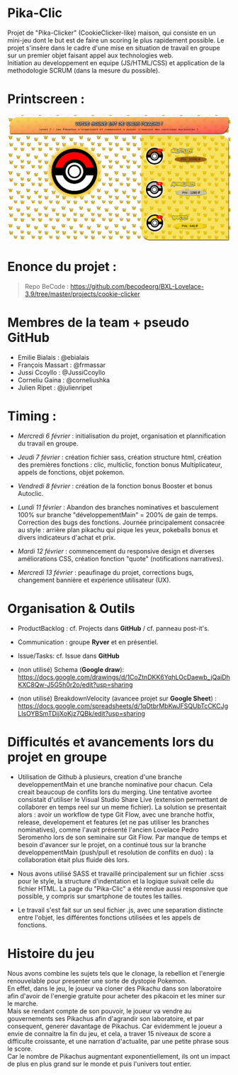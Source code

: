 # Pika-Clic

Projet de "Pika-Clicker" (CookieClicker-like) maison, qui consiste en un mini-jeu dont le but est de faire un scoring le plus rapidement possible. Le projet s'insère dans le cadre d'une mise en situation de travail en groupe sur un premier objet faisant appel aux technologies web.  
Initiation au developpement en equipe (JS/HTML/CSS) et application de la methodologie SCRUM (dans la mesure du possible).  

# Printscreen : 
![printscreen](/images/prt.png)

# Enonce du projet : 

>Repo BeCode :
>https://github.com/becodeorg/BXL-Lovelace-3.9/tree/master/projects/cookie-clicker

# Membres de la team + pseudo GitHub
- Emilie Bialais : @ebialais
- François Massart : @frmassar
- Jussi Ccoyllo : @JussiCcoyllo
- Corneliu Gaina : @corneliushka
- Julien Ripet : @julienripet

# Timing :

- *Mercredi 6 février* : initialisation du projet, organisation et plannification du travail en groupe.  
- *Jeudi 7 février* : création fichier sass, création structure html, création des premières fonctions : clic, multiclic, fonction bonus Multiplicateur, appels de fonctions, objet pokemon.  
- *Vendredi 8 février* : création de la fonction bonus Booster et bonus Autoclic.  

- *Lundi 11 février* : Abandon des branches nominatives et basculement 100% sur branche "développementMain" = 200% de gain de temps. Correction des bugs des fonctions. Journée principalement consacrée au style : arrière plan pikachu qui pique les yeux, pokeballs bonus et divers indicateurs d'achat et prix.  
- *Mardi 12 février* : commencement du responsive design et diverses améliorations CSS, création fonction "quote" (notifications narratives).  
- *Mercredi 13 février* : peaufinage du projet, corrections bugs, changement bannière et expérience utilisateur (UX).  

# Organisation & Outils

- ProductBacklog : cf. Projects dans **GitHub** / cf. panneau post-it's.  
- Communication : groupe **Ryver** et en présentiel.  
- Issue/Tasks: cf. Issue dans **GitHub** 

- (non utilisé) Schema (**Google draw**): https://docs.google.com/drawings/d/1CoZtnDKK6YqhLOcDaewb_jQaiDhKXC8Qw-J5G5h0r2o/edit?usp=sharing   
- (non utilisé) BreakdownVelocity (avancee projet sur **Google Sheet**) : https://docs.google.com/spreadsheets/d/1qDtbrMbKwJFSQUbTcCKCJgLlsOYBSmTDijXoKjz7QBk/edit?usp=sharing  

# Difficultés et avancements lors du projet en groupe 

- Utilisation de Github à plusieurs, creation d'une branche developpementMain et une branche nominative pour chacun. Cela creait beaucoup de conflits lors du merging. Une tentative avortee consistait d'utiliser le Visual Studio Share Live (extension permettant de collaborer en temps reel sur un meme fichier). La solution se presentait alors : avoir un workflow de type Git Flow, avec une branche hotfix, release, developement et features (et ne pas utiliser les branches nominatives), comme l'avait présenté l'ancien Lovelace Pedro Seromenho lors de son seminaire sur Git Flow. Par manque de temps et besoin d'avancer sur le projet, on a continué tous sur la branche developpementMain (push/pull et resolution de conflits en duo) : la collaboration était plus fluide dès lors.

- Nous avons utilisé SASS et travaillé principalement sur un fichier .scss pour le style, la structure d'indentation et la logique suivait celle du fichier HTML. La page du "Pika-Clic" a été rendue aussi responsive que possible, y compris sur smartphone de toutes les tailles.

- Le travail s'est fait sur un seul fichier .js, avec une separation distincte entre l'objet, les différentes fonctions utilisées et les appels de fonctions. 


# Histoire du jeu

Nous avons combine les sujets tels que le clonage, la rebellion et l'energie renouvelable pour presenter une sorte de dystopie Pokemon.  
En effet, dans le jeu, le joueur va cloner des Pikachu dans son laboratoire afin d'avoir de l'energie gratuite pour acheter des pikacoin et les miner sur le marche.  
Mais se rendant compte de son pouvoir, le joueur va vendre au gouvernements ses Pikachus afin d'agrandir son laboratoire, et par consequent, generer davantage de Pikachus. Car evidemment le joueur a envie de connaitre la fin du jeu, et cela, a traver 15 niveaux de score a difficulte croissante, et une narration d'actualite, par une petite phrase sous le score.  
Car le nombre de Pikachus augmentant exponentiellement, ils ont un impact de plus en plus grand sur le monde et puis l'univers tout entier.   
